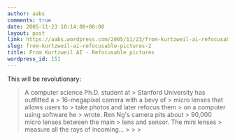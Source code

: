 ```yaml
---
author: aabs
comments: true
date: 2005-11-23 10:14:00+00:00
layout: post
link: https://aabs.wordpress.com/2005/11/23/from-kurtzweil-ai-refocusable-pictures-2/
slug: from-kurtzweil-ai-refocusable-pictures-2
title: From Kurtzweil AI - Refocusable pictures
wordpress_id: 151
---
```


This will be revolutionary:


<blockquote>A computer science Ph.D. student at
>     Stanford University has outfitted a
>     16-megapixel camera with a bevy of
>     micro lenses that allows users to
>     take photos and later refocus them
>     on a computer using software he
>     wrote. Ren Ng's camera pits about
>     90,000 micro lenses between the main
>     lens and sensor. The mini lenses
>     measure all the rays of incoming...
>     
> 
> </blockquote>
